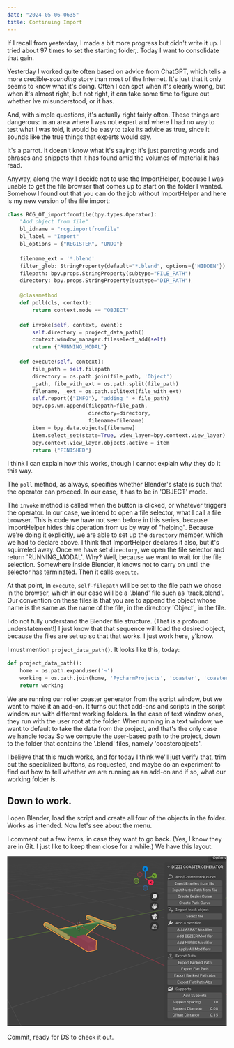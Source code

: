 ```yaml
---
date: "2024-05-06-0635"
title: Continuing Import
---
```


If I recall from yesterday, I made a bit more progress but didn't write it up. I tried about 97 times to set the starting folder,. Today I want to consolidate that gain.

Yesterday I worked quite often based on advice from ChatGPT, which tells a more credible-*sounding* story than most of the Internet. It's just that it only seems to know what it's doing. Often I can spot when it's clearly wrong, but when it's almost right, but not right, it can take some time to figure out whether Ive misunderstood, or it has.

And, with simple questions, it's actually right fairly often. These things are dangerous: in an area where I was not expert and where I had no way to test what I was told, it would be easy to take its advice as true, since it sounds like the true things that experts would say.

It's a parrot. It doesn't know what it's saying: it's just parroting words and phrases and snippets that it has found amid the volumes of material it has read.

Anyway, along the way I decide not to use the ImportHelper, because I was unable to get the file browser that comes up to start on the folder I wanted. Somehow I found out that you can do the job without ImportHelper and here is my new version of the file import:

~~~python
class RCG_OT_importfromfile(bpy.types.Operator):
    "Add object from file"
    bl_idname = "rcg.importfromfile"
    bl_label = "Import"
    bl_options = {"REGISTER", "UNDO"}

    filename_ext = '*.blend'
    filter_glob: StringProperty(default="*.blend", options={'HIDDEN'})
    filepath: bpy.props.StringProperty(subtype="FILE_PATH")
    directory: bpy.props.StringProperty(subtype="DIR_PATH")

    @classmethod
    def poll(cls, context):
        return context.mode == "OBJECT"

    def invoke(self, context, event):
        self.directory = project_data_path()
        context.window_manager.fileselect_add(self)
        return {"RUNNING_MODAL"}

    def execute(self, context):
        file_path = self.filepath
        directory = os.path.join(file_path, 'Object')
        _path, file_with_ext = os.path.split(file_path)
        filename, _ext = os.path.splitext(file_with_ext)
        self.report({"INFO"}, "adding " + file_path)
        bpy.ops.wm.append(filepath=file_path,
                          directory=directory,
                          filename=filename)
        item = bpy.data.objects[filename]
        item.select_set(state=True, view_layer=bpy.context.view_layer)
        bpy.context.view_layer.objects.active = item
        return {"FINISHED"}
~~~

I think I can explain how this works, though I cannot explain why they do it this way.

The `poll` method, as always, specifies whether Blender's state is such that the operator can proceed. In our case, it has to be in 'OBJECT' mode.

The `invoke` method is called when the button is clicked, or whatever triggers the operator. In our case, we intend to open a file selector, what I call a file browser. This is code we have not seen before in this series, because ImportHelper hides this operation from us by way of "helping". Because we're doing it explicitly, we are able to set up the `directory` member, which we had to declare above. I think that ImportHelper declares it also, but it's squirreled away. Once we have set `directory`, we open the file selector and return 'RUNNING_MODAL'. Why? Well, because we want to wait for the file selection. Somewhere inside Blender, it knows not to carry on until the selector has terminated. Then it calls `execute`.

At that point, in `execute`, `self-filepath` will be set to the file path we chose in the browser, which in our case will be a '.bland' file such as 'track.blend'. Our convention on these files is that you are to append the object whose name is the same as the name of the file, in the directory 'Object', in the file.

I do not fully understand the Blender file structure. (That is a profound understatement!) I just know that that sequence will load the desired object, because the files are set up so that that works. I just work here, y'know.

I must mention `project_data_path()`. It looks like this, today:

~~~python
def project_data_path():
    home = os.path.expanduser('~')
    working = os.path.join(home, 'PycharmProjects', 'coaster', 'coasterobjects')
    return working
~~~

We are running our roller coaster generator from the script window, but we want to make it an add-on. It turns out that add-ons and scripts in the script window run with different working folders. In the case of text window ones, they run with the user root at the folder. When running in a text window, we want to default to take the data from the project, and that's the only case we handle today So we compute the user-based path to the project, down to the folder that contains the '.blend' files, namely 'coasterobjects'.

I believe that this much works, and for today I think we'll just verify that, trim out the specialized buttons, as requested, and maybe do an experiment to find out how to tell whether we are running as an add-on and if so, what our working folder is.

## Down to work.

I open Blender, load the script and create all four of the objects in the folder. Works as intended. Now let's see about the menu.

I comment out a few items, in case they want to go back. (Yes, I know they are in Git. I just like to keep them close for a while.) We have this layout.

![object menu](/assets/object-menu.png)

Commit, ready for DS to check it out.

